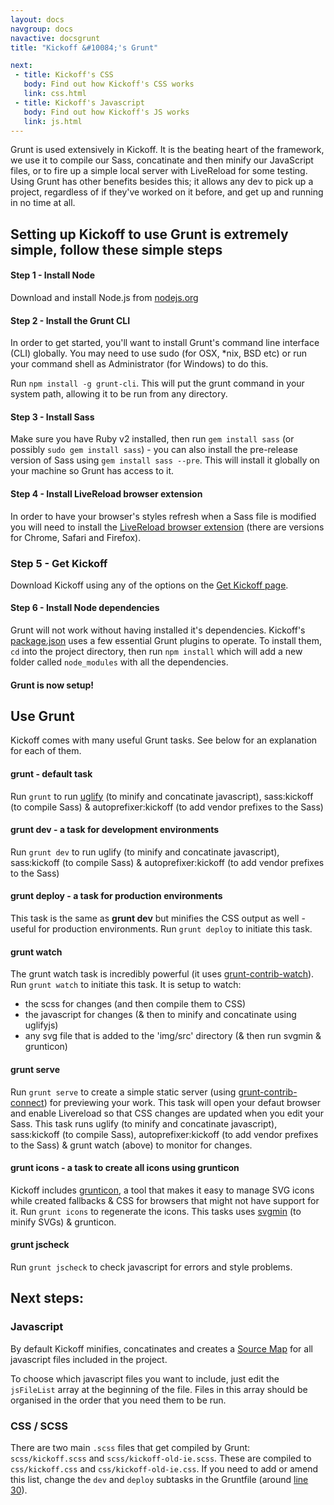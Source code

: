 ```yaml
---
layout: docs
navgroup: docs
navactive: docsgrunt
title: "Kickoff &#10084;'s Grunt"

next:
 - title: Kickoff's CSS
   body: Find out how Kickoff's CSS works
   link: css.html
 - title: Kickoff's Javascript
   body: Find out how Kickoff's JS works
   link: js.html
---
```

Grunt is used extensively in Kickoff. It is the beating heart of the framework, we use it to compile our Sass, concatinate and then minify our JavaScript files, or to fire up a simple local server with LiveReload for some testing. Using Grunt has other benefits besides this; it allows any dev to pick up a project, regardless of if they've worked on it before, and get up and running in no time at all.

## Setting up Kickoff to use Grunt is extremely simple, follow these simple steps

#### Step 1 - Install Node
Download and install Node.js from [nodejs.org](http://nodejs.org/)

#### Step 2 - Install the Grunt CLI
In order to get started, you'll want to install Grunt's command line interface (CLI) globally. You may need to use sudo (for OSX, *nix, BSD etc) or run your command shell as Administrator (for Windows) to do this.

Run `npm install -g grunt-cli`. This will put the grunt command in your system path, allowing it to be run from any directory.

#### Step 3 - Install Sass
Make sure you have Ruby v2 installed, then run `gem install sass` (or possibly `sudo gem install sass`) - you can also install the pre-release version of Sass using `gem install sass --pre`. This will install it globally on your machine so Grunt has access to it.

#### Step 4 - Install LiveReload browser extension
In order to have your browser's styles refresh when a Sass file is modified you will need to install the [LiveReload browser extension](http://feedback.livereload.com/knowledgebase/articles/86242-how-do-i-install-and-use-the-browser-extensions-) (there are versions for Chrome, Safari and Firefox).

### Step 5 - Get Kickoff
Download Kickoff using any of the options on the [Get Kickoff page](get.html).

#### Step 6 - Install Node dependencies
Grunt will not work without having installed it's dependencies. Kickoff's [package.json](https://github.com/tmwagency/kickoff/blob/master/package.json) uses a few essential Grunt plugins to operate. To install them, `cd` into the project directory, then run `npm install` which will add a new folder called `node_modules` with all the dependencies.

#### Grunt is now setup!

## Use Grunt
Kickoff comes with many useful Grunt tasks. See below for an explanation for each of them.

#### grunt - default task
Run `grunt` to run [uglify](https://github.com/gruntjs/grunt-contrib-uglify) (to minify and concatinate javascript), sass:kickoff (to compile Sass) & autoprefixer:kickoff (to add vendor prefixes to the Sass)

#### grunt dev - a task for development environments
Run `grunt dev` to run uglify (to minify and concatinate javascript), sass:kickoff (to compile Sass) & autoprefixer:kickoff (to add vendor prefixes to the Sass)

#### grunt deploy - a task for production environments
This task is the same as **grunt dev** but minifies the CSS output as well - useful for production environments. Run `grunt deploy` to initiate this task.

#### grunt watch
The grunt watch task is incredibly powerful (it uses [grunt-contrib-watch](https://github.com/gruntjs/grunt-contrib-watch)). Run `grunt watch` to initiate this task. It is setup to watch:

* the scss for changes (and then compile them to CSS)
* the javascript for changes (& then to minify and concatinate using uglifyjs)
* any svg file that is added to the 'img/src' directory (& then run svgmin & grunticon)

#### grunt serve
Run `grunt serve` to create a simple static server (using [grunt-contrib-connect](https://github.com/gruntjs/grunt-contrib-connect)) for previewing your work. This task will open your defaut browser and enable Livereload so that CSS changes are updated when you edit your Sass. This task runs uglify (to minify and concatinate javascript), sass:kickoff (to compile Sass), autoprefixer:kickoff (to add vendor prefixes to the Sass) & grunt watch (above) to monitor for changes.

#### grunt icons - a task to create all icons using grunticon
Kickoff includes [grunticon](https://github.com/filamentgroup/grunticon), a tool that makes it easy to manage SVG icons while created fallbacks & CSS for browsers that might not have support for it. Run `grunt icons` to regenerate the icons. This tasks uses [svgmin](https://github.com/sindresorhus/grunt-svgmin) (to minify SVGs) & grunticon.

#### grunt jscheck
Run `grunt jscheck` to check javascript for errors and style problems.

## Next steps:
### Javascript
By default Kickoff minifies, concatinates and creates a [Source Map](http://www.html5rocks.com/en/tutorials/developertools/sourcemaps/) for all javascript files included in the project.

To choose which javascript files you want to include, just edit the `jsFileList` array at the beginning of the file. Files in this array should be organised in the order that you need them to be run.

### CSS / SCSS
There are two main `.scss` files that get compiled by Grunt: `scss/kickoff.scss` and `scss/kickoff-old-ie.scss`. These are compiled to `css/kickoff.css` and `css/kickoff-old-ie.css`. If you need to add or amend this list, change the `dev` and `deploy` subtasks in the Gruntfile (around [line 30](https://github.com/tmwagency/kickoff/blob/master/Gruntfile.js#L32)).

